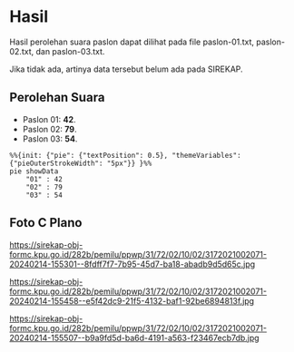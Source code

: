 # Hasil

Hasil perolehan suara paslon dapat dilihat pada file paslon-01.txt, paslon-02.txt, dan paslon-03.txt.

Jika tidak ada, artinya data tersebut belum ada pada SIREKAP.

## Perolehan Suara

 * Paslon 01: **42**.
 * Paslon 02: **79**.
 * Paslon 03: **54**.

```mermaid
%%{init: {"pie": {"textPosition": 0.5}, "themeVariables": {"pieOuterStrokeWidth": "5px"}} }%%
pie showData
    "01" : 42
    "02" : 79
    "03" : 54
```
## Foto C Plano

https://sirekap-obj-formc.kpu.go.id/282b/pemilu/ppwp/31/72/02/10/02/3172021002071-20240214-155301--8fdff7f7-7b95-45d7-ba18-abadb9d5d65c.jpg

https://sirekap-obj-formc.kpu.go.id/282b/pemilu/ppwp/31/72/02/10/02/3172021002071-20240214-155458--e5f42dc9-21f5-4132-baf1-92be6894813f.jpg

https://sirekap-obj-formc.kpu.go.id/282b/pemilu/ppwp/31/72/02/10/02/3172021002071-20240214-155507--b9a9fd5d-ba6d-4191-a563-f23467ecb7db.jpg

